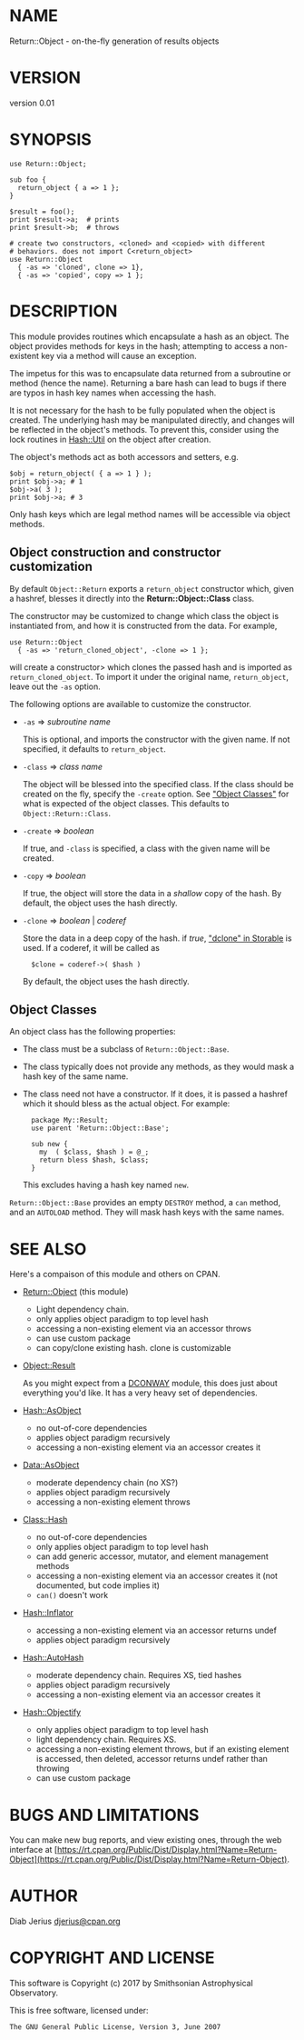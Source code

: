 # NAME

Return::Object - on-the-fly generation of results objects

# VERSION

version 0.01

# SYNOPSIS

    use Return::Object;

    sub foo {
      return_object { a => 1 };
    }

    $result = foo();
    print $result->a;  # prints
    print $result->b;  # throws

    # create two constructors, <cloned> and <copied> with different
    # behaviors. does not import C<return_object>
    use Return::Object
      { -as => 'cloned', clone => 1},
      { -as => 'copied', copy => 1 };

# DESCRIPTION

This module provides routines which encapsulate a hash as an object.
The object provides methods for keys in the hash; attempting to access
a non-existent key via a method will cause an exception.

The impetus for this was to encapsulate data returned from a
subroutine or method (hence the name).  Returning a bare hash can lead
to bugs if there are typos in hash key names when accessing the hash.

It is not necessary for the hash to be fully populated when the object
is created.  The underlying hash may be manipulated directly, and
changes will be reflected in the object's methods.  To prevent this,
consider using the lock routines in [Hash::Util](https://metacpan.org/pod/Hash::Util) on the object after
creation.

The object's methods act as both accessors and setters, e.g.

    $obj = return_object( { a => 1 } );
    print $obj->a; # 1
    $obj->a( 3 );
    print $obj->a; # 3

Only hash keys which are legal method names will be accessible via
object methods.

## Object construction and constructor customization

By default `Object::Return` exports a `return_object` constructor
which, given a hashref, blesses it directly into the
**Return::Object::Class** class.

The constructor may be customized to change which class the object is
instantiated from, and how it is constructed from the data.
For example,

    use Return::Object
      { -as => 'return_cloned_object', -clone => 1 };

will create a constructor> which clones the passed hash
and is imported as `return_cloned_object`.  To import it under
the original name, `return_object`, leave out the `-as` option.

The following options are available to customize the constructor.

- `-as` => _subroutine name_

    This is optional, and imports the constructor with the given name. If
    not specified, it defaults to `return_object`.

- `-class` => _class name_

    The object will be blessed into the specified class.  If the class
    should be created on the fly, specify the `-create` option.
    See ["Object Classes"](#object-classes) for what is expected of the object classes.
    This defaults to `Object::Return::Class`.

- `-create` => _boolean_

    If true, and `-class` is specified, a class with the given name
    will be created.

- `-copy` => _boolean_

    If true, the object will store the data in a _shallow_ copy of the
    hash. By default, the object uses the hash directly.

- `-clone` => _boolean_ | _coderef_

    Store the data in a deep copy of the hash. if _true_, ["dclone" in Storable](https://metacpan.org/pod/Storable#dclone)
    is used. If a coderef, it will be called as

        $clone = coderef->( $hash )

    By default, the object uses the hash directly.

## Object Classes

An object class has the following properties:

- The class must be a subclass of `Return::Object::Base`.
- The class typically does not provide any methods, as they would mask
a hash key of the same name.
- The class need not have a constructor.  If it does, it is passed a
hashref which it should bless as the actual object.  For example:

        package My::Result;
        use parent 'Return::Object::Base';

        sub new {
          my  ( $class, $hash ) = @_;
          return bless $hash, $class;
        }

    This excludes having a hash key named `new`.

`Return::Object::Base` provides an empty `DESTROY` method, a
`can` method, and an `AUTOLOAD` method.  They will mask hash
keys with the same names.

# SEE ALSO

Here's a compaison of this module and others on CPAN.

- [Return::Object](https://metacpan.org/pod/Return::Object) (this module)
    - Light dependency chain.
    - only applies object paradigm to top level hash
    - accessing a non-existing element via an accessor throws
    - can use custom package
    - can copy/clone existing hash. clone is customizable
- [Object::Result](https://metacpan.org/pod/Object::Result)

    As you might expect from a
    [DCONWAY](https://metacpan.org/author/DCONWAY) module, this does just
    about everything you'd like.  It has a very heavy set of dependencies.

- [Hash::AsObject](https://metacpan.org/pod/Hash::AsObject)
    - no out-of-core dependencies
    - applies object paradigm recursively
    - accessing a non-existing element via an accessor creates it
- [Data::AsObject](https://metacpan.org/pod/Data::AsObject)
    - moderate dependency chain (no XS?)
    - applies object paradigm recursively
    - accessing a non-existing element throws
- [Class::Hash](https://metacpan.org/pod/Class::Hash)
    - no out-of-core dependencies
    - only applies object paradigm to top level hash
    - can add generic accessor, mutator, and element management methods
    - accessing a non-existing element via an accessor creates it (not documented, but code implies it)
    - `can()` doesn't work
- [Hash::Inflator](https://metacpan.org/pod/Hash::Inflator)
    - accessing a non-existing element via an accessor returns undef
    - applies object paradigm recursively
- [Hash::AutoHash](https://metacpan.org/pod/Hash::AutoHash)
    - moderate dependency chain.  Requires XS, tied hashes
    - applies object paradigm recursively
    - accessing a non-existing element via an accessor creates it
- [Hash::Objectify](https://metacpan.org/pod/Hash::Objectify)
    - only applies object paradigm to top level hash
    - light dependency chain.  Requires XS.
    - accessing a non-existing element throws, but if an existing
    element is accessed, then deleted, accessor returns undef rather than
    throwing
    - can use custom package

# BUGS AND LIMITATIONS

You can make new bug reports, and view existing ones, through the
web interface at [https://rt.cpan.org/Public/Dist/Display.html?Name=Return-Object](https://rt.cpan.org/Public/Dist/Display.html?Name=Return-Object).

# AUTHOR

Diab Jerius <djerius@cpan.org>

# COPYRIGHT AND LICENSE

This software is Copyright (c) 2017 by Smithsonian Astrophysical Observatory.

This is free software, licensed under:

    The GNU General Public License, Version 3, June 2007

